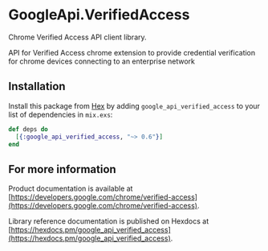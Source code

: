 # GoogleApi.VerifiedAccess

Chrome Verified Access API client library.

API for Verified Access chrome extension to provide credential verification for chrome devices connecting to an enterprise network

## Installation

Install this package from [Hex](https://hex.pm) by adding
`google_api_verified_access` to your list of dependencies in `mix.exs`:

```elixir
def deps do
  [{:google_api_verified_access, "~> 0.6"}]
end
```

## For more information

Product documentation is available at [https://developers.google.com/chrome/verified-access](https://developers.google.com/chrome/verified-access).

Library reference documentation is published on Hexdocs at
[https://hexdocs.pm/google_api_verified_access](https://hexdocs.pm/google_api_verified_access).
